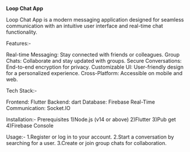 **Loop Chat App**

Loop Chat App is a modern messaging application designed for seamless communication with an intuitive user interface and real-time chat functionality.


Features:-

Real-time Messaging: Stay connected with friends or colleagues.
Group Chats: Collaborate and stay updated with groups.
Secure Conversations: End-to-end encryption for privacy.
Customizable UI: User-friendly design for a personalized experience.
Cross-Platform: Accessible on mobile and web.


Tech Stack:-

Frontend: Flutter
Backend: dart
Database: Firebase
Real-Time Communication: Socket.IO


Installation:- 
Prerequisites
1)Node.js (v14 or above)
2)Flutter
3)Pub get
4)Firebase Console


Usage:-
1.Register or log in to your account.
2.Start a conversation by searching for a user.
3.Create or join group chats for collaboration.

